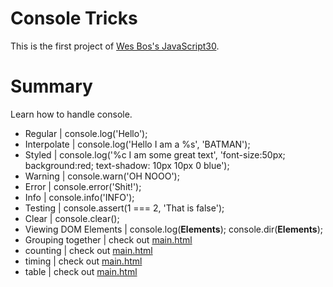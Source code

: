 # Console Tricks

This is the first project of [Wes Bos's JavaScript30](https://javascript30.com/).  

# Summary

Learn how to handle console.  
- Regular | console.log('Hello');
- Interpolate | console.log('Hello I am a %s', 'BATMAN');
- Styled | console.log('%c I am some great text', 'font-size:50px; background:red; text-shadow: 10px 10px 0 blue');
- Warning | console.warn('OH NOOO');
- Error | console.error('Shit!');
- Info | console.info('INFO');
- Testing | console.assert(1 === 2, 'That is false');
- Clear | console.clear();
- Viewing DOM Elements | console.log(**Elements**); console.dir(**Elements**);
- Grouping together | check out [main.html](https://github.com/chan-gon/JavaScript30/blob/master/Console%20Tricks/main.html)
- counting | check out [main.html](https://github.com/chan-gon/JavaScript30/blob/master/Console%20Tricks/main.html)
- timing | check out [main.html](https://github.com/chan-gon/JavaScript30/blob/master/Console%20Tricks/main.html)
- table | check out [main.html](https://github.com/chan-gon/JavaScript30/blob/master/Console%20Tricks/main.html)